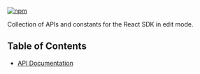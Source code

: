 [![npm](https://img.shields.io/npm/v/@acoustic-content-sdk/react-edit-api.svg?style=flat-square)](https://www.npmjs.com/package/@acoustic-content-sdk/react-edit-api)

Collection of APIs and constants for the React SDK in edit mode.

## Table of Contents

- [API Documentation](./markdown/react-edit-api.md)
